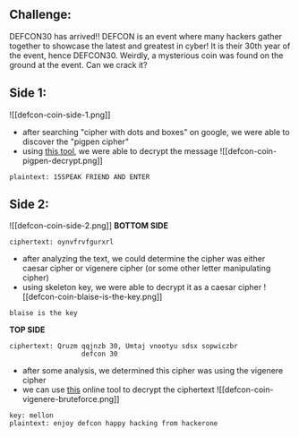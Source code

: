 ## Challenge:
DEFCON30 has arrived!! DEFCON is an event where many hackers gather together to showcase the latest and greatest in cyber! It is their 30th year of the event, hence DEFCON30. Weirdly, a mysterious coin was found on the ground at the event. Can we crack it?

## Side 1:
![[defcon-coin-side-1.png]]
- after searching "cipher with dots and boxes" on google, we were able to discover the "pigpen cipher"
- using [this tool](https://www.boxentriq.com/code-breaking/pigpen-cipher), we were able to decrypt the message
![[defcon-coin-pigpen-decrypt.png]]
```
plaintext: 15SPEAK FRIEND AND ENTER
```

## Side 2:
![[defcon-coin-side-2.png]]
**BOTTOM SIDE**
```
ciphertext: oynvfrvfgurxrl
```
- after analyzing the text, we could determine the cipher was either caesar cipher or vigenere cipher (or some other letter manipulating cipher)
- using skeleton key, we were able to decrypt it as a caesar cipher
![[defcon-coin-blaise-is-the-key.png]]
```
blaise is the key
```
 **TOP SIDE**
```
ciphertext: Qruzm qqjnzb 30, Umtaj vnootyu sdsx sopwiczbr
                  defcon 30
```
- after some analysis, we determined this cipher was using the vigenere cipher
- we can use [this](https://www.boxentriq.com/code-breaking/vigenere-cipher) online tool to decrypt the ciphertext
![[defcon-coin-vigenere-bruteforce.png]]
```
key: mellon
plaintext: enjoy defcon happy hacking from hackerone
```